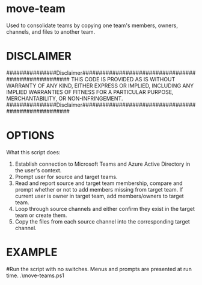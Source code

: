 # move-team
Used to consolidate teams by copying one team's members, owners, channels, and files to another team.

# DISCLAIMER
###############Disclaimer##################################################### THIS CODE IS PROVIDED AS IS WITHOUT WARRANTY OF ANY KIND, EITHER EXPRESS OR IMPLIED, INCLUDING ANY IMPLIED WARRANTIES OF FITNESS FOR A PARTICULAR PURPOSE, MERCHANTABILITY, OR NON-INFRINGEMENT. ###############Disclaimer#####################################################

# OPTIONS
What this script does: 
1. Establish connection to Microsoft Teams and Azure Active Directory in the user's context.
2. Prompt user for source and target teams.
3. Read and report source and target team membership, compare and prompt whether or not to add members missing from target team.
	If current user is owner in target team, add members/owners to target team. 
4. Loop through source channels and either confirm they exist in the target team or create them.
5. Copy the files from each source channel into the corresponding target channel.

# EXAMPLE
#Run the script with no switches. Menus and prompts are presented at run time.
.\move-teams.ps1
